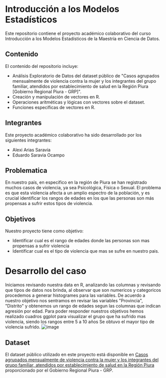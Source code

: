# Introducción a los Modelos Estadísticos

Este repositorio contiene el proyecto académico colaborativo del curso Introducción a los Modelos Estadísticos de la Maestría en Ciencia de Datos.

## Contenido

El contenido del repositorio incluye:

- Análisis Exploratorio de Datos del dataset público de "Casos agrupados mensualmente de violencia contra la mujer y los integrantes del grupo familiar, atendidos por establecimiento de salud en la Región Piura [Gobierno Regional Piura - GRP]".
- Creación y manipulación de vectores en R.
- Operaciones aritméticas y lógicas con vectores sobre el dataset.
- Funciones específicas de vectores en R.

## Integrantes

Este proyecto académico colaborativo ha sido desarrollado por los siguientes integrantes:

- Alexi Arias Saravia
- Eduardo Saravia Ocampo

## Problematica

En nuestro país, en especifico en la región de Piura se han registrado muchos casos de violencia, ya sea Psicológica, Física o Sexual. El problema es que esta violencia afecta a un amplio espectro de la población, y es crucial identificar los rangos de edades en los que las personas son más propensas a sufrir estos tipos de violencia.

## Objetivos

Nuestro proyecto tiene como objetivo:
 - Identificar cual es el rango de edades donde las personas son mas propensas a sufrir violencia
 - Identificar cual es el tipo de violencia que mas se sufre en nuestro pais.

# Desarrollo del caso

Iniciamos revisando nuestra data en R, analizando las columnas y revisando que tipos de datos nos brinda, al observar que son numericos y categoricos procedemos a generar histogrames para las variables.
De acuerdo a nuestro objetivo nos sentramos en revisar las variables "Provincia", "Distrito" y obtenemos un rango de edades segun las columnas que indican agresión por edad.
Para poder responder nuestros objetivos hemos realizado cuadros ggplot para visualizar el grupo que ha sufrido mas violencia, siendo los rangos entre 5 a 10 años
Se obtuvo el mayor tipo de violencia sufrido.
![image](https://github.com/eduardosaravia/Modelos_estadisticos_pac/assets/77365817/ab188173-4314-4190-9b8e-a38c38d4ed19)

## Dataset

El dataset público utilizado en este proyecto está disponible en [Casos agrupados mensualmente de violencia contra la mujer y los integrantes del grupo familiar, atendidos por establecimiento de salud en la Región Piura](https://www.datosabiertos.gob.pe/dataset/casos-agrupados-mensualmente-de-violencia-contra-la-mujer-y-los-integrantes-del-grupo) proporcionado por el Gobierno Regional Piura - GRP.


